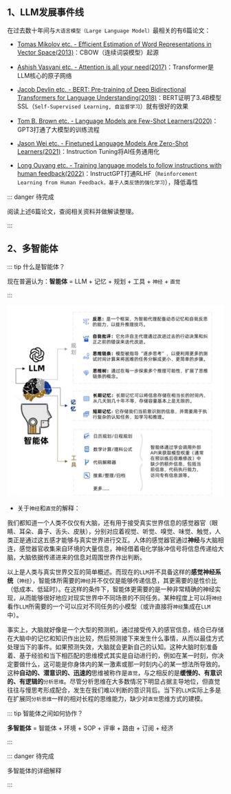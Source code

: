 ## 1、LLM发展事件线

在过去数十年间与`大语言模型（Large Language Model）`最相关的有6篇论文：

+ [Tomas Mikolov etc.  - Efficient Estimation of Word Representations in Vector Space(2013)](https://arxiv.org/abs/1301.3781)：CBOW（连续词袋模型）起源

+ [Ashish Vasvani etc.  - Attention is all your need(2017)](https://arxiv.org/abs/1706.03762)：Transformer是LLM核心的原子网络
+ [Jacob Devlin etc. - BERT: Pre-training of Deep Bidirectional Transformers for Language Understanding(2018)](https://arxiv.org/abs/1810.04805)：BERT证明了3.4B模型SSL（`Self-Supervised Learning, 自监督学习`）就有很好的效果
+ [Tom B. Brown etc. - Language Models are Few-Shot Learners(2020)](https://arxiv.org/abs/2005.14165)：GPT3打通了大模型的训练流程
+ [Jason Wei etc. - Finetuned Language Models Are Zero-Shot Learners(2021)](https://arxiv.org/abs/2109.01652)：Instruction Tuning将AI任务通用化
+ [Long Ouyang etc. - Training language models to follow instructions with human feedback(2022)](https://arxiv.org/abs/2203.02155)：InstructGPT打通RLHF（`Reinforcement Learning from Human Feedback，基于人类反馈的强化学习`），降低毒性

::: danger 待完成

阅读上述6篇论文，查阅相关资料并做解读整理。

:::

## 2、多智能体

::: tip 什么是智能体？

现在普遍认为：**智能体** = LLM + 记忆 + 规划 + 工具 + `神经` + `直觉`

:::

![智能体](./images/MetaGPT/智能体.png)

+ 关于`神经`和`直觉`的解释：

我们都知道一个人类不仅仅有大脑，还有用于接受真实世界信息的感觉器官（眼睛、耳朵、鼻子、舌头、皮肤），分别对应着视觉、听觉、嗅觉、味觉、触觉，人类正是通过这五感才能够与真实世界进行交互。人体的感觉器官通过**神经**与大脑相连，感觉器官收集来自环境的大量信息，神经借着电化学脉冲信号将信息传递给大脑，大脑依据传递进来的信息对周围世界作出判断。

以上是人类与真实世界交互的简单概述。而现在的`LLM`并不具备这样的**感觉神经系统**（`神经`），智能体所需要的`神经`并不仅仅是能够传递信息，其更需要的是性价比（低成本、低延时）。在这样的条件下，智能体更需要的是一种非常精确的神经实现，从而能够很好地应对现实世界中不同场景的不同任务。某种程度上可以将`神经`看作`LLM`所需要的一个可以应对不同任务的小模型（或许直接将`神经`集成在`LLM`中）。

事实上，大脑就好像是一个大型的预测机，通过接受传入的感官信息，结合已存储在大脑中的记忆和知识作出比较，然后预测接下来发生什么事情，从而以最佳方式处理当下的事件。如果预测失效，大脑就会更新自己的认知。这种大脑时刻准备着、基于经验和当下相匹配的思维模式其实是自动进行的，例如在某一时刻，你决定要做什么，这可能是你身体内的某一激素或那一时刻内心的某一想法所导致的。这种**自动的、潜意识的、迅速的**思维被称作是`直觉`，与之相反的是**缓慢的、有意识的、有逻辑的**`分析思维`。尽管分析思维在大多数情况下明显占据主导地位，但直觉往往与慢思考形成配合，发生在我们难以判断的意识背后。当下的`LLM`实际上多是在扩展同`分析思维`一样的相对长程的思维能力，缺少对`直觉`思维方式的建模。

::: tip 智能体之间如何协作？

**多智能体** = 智能体 + 环境 + SOP + 评审 + 路由 + 订阅 + 经济

:::

::: danger 待完成

多智能体的详细解释

:::

